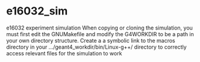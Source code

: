 # e16032_sim
e16032 experiment simulation
When copying or cloning the simulation, you must first edit the GNUMakefile and modify the G4WORKDIR to be a path in your own directory structure.
Create a a symbolic link to the macros directory in your .../geant4_workdir/bin/Linux-g++/ directory to correctly access relevant files for the simulation to work
